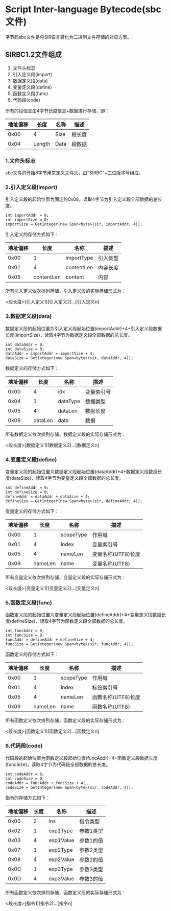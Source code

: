 # Script Inter-language Bytecode(sbc文件)

字节码sbc文件是将SIR语言转化为二进制文件存储的对应方案。

## SIRBC1.2文件组成

1. 文件头标志
2. 引入定义段(import)
3. 数据定义段(data)
4. 变量定义段(define)
5. 函数定义段(func)
6. 代码段(code)

所有的段信息由4字节长度信息+数据进行存储，即：

| 地址偏移 | 长度 | 名称 | 描述 |
| ---- | ----- | ---- | ---- |
| 0x00 | 4 | Size | 段长度 |
| 0x04 | Length | Data | 段数据 |


### 1.文件头标志

sbc文件的开始8字节用来定义文件头，由"SIRBC"+三位版本号组成。

### 2.引入定义段(import)

引入定义段的起始位置为固定的0x08，读取4字节为引入定义段全部数据的总长度。

```
int importAddr = 8;
int importSize = 0;
importSize = GetInteger(new Span<byte>(sir, importAddr, 4));
```

引入定义的存储方式如下：

| 地址偏移 | 长度 | 名称 | 描述 |
| ---- | ----- | ---- | ---- |
| 0x00 | 1 | importType | 引入类型 |
| 0x01 | 4 | contentLen | 内容长度 |
| 0x05 | contentLen | content | 内容 |

所有引入定义依次排列存储，引入定义段的实际存储形式为：

\<段长度\>\[引入定义1\]\[引入定义2\]...\[引入定义n\]

### 3.数据定义段(data)

数据定义段的起始位置为引入定义段起始位置(importAddr)+4+引入定义段数据长度(importSize)，读取4字节为数据定义段全部数据的总长度。

```
int dataAddr = 0;
int dataSize = 0;
dataAddr = importAddr + importSize + 4;
dataSize = GetInteger(new Span<byte>(sir, dataAddr, 4));
```

数据定义的存储方式如下：

| 地址偏移 | 长度 | 名称 | 描述 |
| ---- | ----- | ---- | ---- |
| 0x00 | 4 | idx | 变量索引号 |
| 0x04 | 1 | dataType | 数据类型 |
| 0x05 | 4 | dataLen | 数据长度 |
| 0x09 | dataLen | data | 数据 |

所有数据定义依次排列存储，数据定义段的实际存储形式为：

\<段长度\>\[数据定义1\]\[数据定义2\]...\[数据定义n\]

### 4.变量定义段(define)

变量定义段的起始位置为数据定义段起始位置(dataAddr)+4+数据定义段数据长度(dataSize)，读取4字节为变量定义段全部数据的总长度。

```
int defineAddr = 0;
int defineSize = 0;
defineAddr = dataAddr + dataSize + 4;
defineSize = GetInteger(new Span<byte>(sir, defineAddr, 4));
```

变量定义的存储方式如下：

| 地址偏移 | 长度 | 名称 | 描述 |
| ---- | ----- | ---- | ---- |
| 0x00 | 1 | scopeType | 作用域 |
| 0x01 | 4 | index | 变量索引号 |
| 0x05 | 4 | nameLen | 变量名称(UTF8)长度 |
| 0x09 | nameLen | name | 变量名称(UTF8) |

所有变量定义依次排列存储，变量定义段的实际存储形式为：

\<段长度\>\[变量定义1\]\[变量定义2\]...\[变量定义n\]

### 5.函数定义段(func)

函数定义段的起始位置为变量定义段起始位置(defineAddr)+4+变量定义段数据长度(defineSize)，读取4字节为函数定义段全部数据的总长度。

```
int funcAddr = 0;
int funcSize = 0;
funcAddr = defineAddr + defineSize + 4;
funcSize = GetInteger(new Span<byte>(sir, funcAddr, 4));
```

函数定义的存储方式如下：

| 地址偏移 | 长度 | 名称 | 描述 |
| ---- | ----- | ---- | ---- |
| 0x00 | 1 | scopeType | 作用域 |
| 0x01 | 4 | index | 标签索引号 |
| 0x05 | 4 | nameLen | 函数名称(UTF8)长度 |
| 0x09 | nameLen | name | 函数名称(UTF8) |

所有函数定义依次排列存储，函数定义段的实际存储形式为：

\<段长度\>\[函数定义1\]\[函数定义2\]...\[函数定义n\]

### 6.代码段(code)

代码段的起始位置为函数定义段起始位置(funcAddr)+4+函数定义段数据长度(funcSize)，读取4字节为代码段全部数据的总长度。

```
int codeAddr = 0;
int codeSize = 0;
codeAddr = funcAddr + funcSize + 4;
codeSize = GetInteger(new Span<byte>(sir, codeAddr, 4));
```

指令的存储方式如下：

| 地址偏移 | 长度 | 名称 | 描述 |
| ---- | ----- | ---- | ---- |
| 0x00 | 2 | ins | 指令类型 |
| 0x02 | 1 | exp1Type | 参数1类型 |
| 0x03 | 4 | exp1Value | 参数1的值 |
| 0x07 | 1 | exp2Type | 参数2类型 |
| 0x08 | 4 | exp2Value | 参数2的值 |
| 0x0C | 1 | exp3Type | 参数3类型 |
| 0x0D | 4 | exp3Value | 参数3的值 |

所有函数定义依次排列存储，函数定义段的实际存储形式为：

\<段长度\>\[指令1\]\[指令2\]...\[指令n\]

